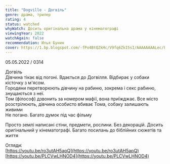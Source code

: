 ```yaml
---
title: "Dogville - Догвіль"
genre: драма, трилер
rating: 4
status: watched
whyWatch: Досить оригінальна драма у кінематографі
viewingYear: 2022
watchAgain: false
recommendation: Илья Бунин
cover: https://1.bp.blogspot.com/-fPo4BtQZkHc/V9fq6ZkI5sI/AAAAAAAALec/FBACX-8YV5kPwpb0p9KPmu3g1qOAsc2qQCLcB/s1600/Dogville.jpg
---
```

05.05.2022 / 0314  

Догвіль  
Дівчина тікає від погоні. Вдається до Догвілля. Відбирає у собаки кісточку з м'ясом.  
Городяни перетворюють дівчину на рабиню, зокрема і секс рабиню, знущаються з неї.  
Том (філософ) дзвонить за номером мафії, вона приїжджає. Все місто розстрілюють, дівчина особисто вбиває Тома, собаку залишають живими  
Не погано. Багато думок під час фільму
  
Просто землі написані стіни, предмети, рослини. Без декорацій. Досить оригінальний у кінематографі. Багато посилань до біблійних сюжетів та життя
  
Огляди:  
[https://youtu.be/ro3utAH5apQ](https://youtu.be/ro3utAH5apQ)  
[https://youtu.be/PLCVwLHNOD4](https://youtu.be/PLCVwLHNOD4)
